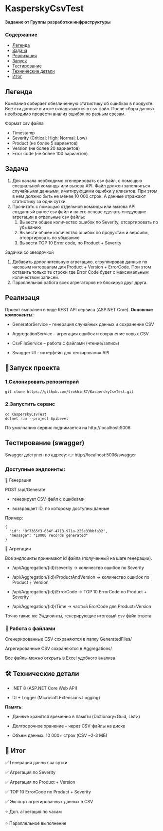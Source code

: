 # KasperskyCsvTest
**Задание от Группы разработки инфраструктуры**

### Содержание
- [Легенда](#легенда)
- [Задача](#задача)
- [Реализация](#реализация)
- [Запуск](#запуск-проекта)
- [Тестирование](#тестирование-swagger)
- [Технические детали](#🛠️-технические-детали)
- [Итог](#итог)


## Легенда

Компания собирает обезличенную статистику об ошибках в продукте. Все эти данные в итоге складываются в csv файл. После сбора данных необходимо провести анализ ошибок по разным срезам.

Формат csv файла

- Timestamp
- Severity (Critical; High; Normal; Low)
- Product (не более 5 вариантов)
- Version (не более 20 вариантов)
- Error code (не более 100 вариантов)

## Задача

1. Для начала необходимо сгенерировать csv файл, с помощью специальной команды или вызова API. Файл должен заполняться случайными данными, имитирующими ошибки у клиентов. При этом в нем должно быть не менее 10 000 строк. А данные отражают статистику за одни сутки.
2. Прочитать с помощью отдельной команды или вызова API созданный ранее csv файл и на его основе сделать следующие агрегации в отдельные csv файлы:
    1. Вывести общее количество ошибок по Severity, отсортировать по убыванию
    2. Вывести общее количество ошибок по продуктам и версиям, отсортировать по убыванию
    3. Вывести TOP 10 Error code, по Product + Severity

Задачки со звездочкой

1. Добавить дополнительную агрегацию, сгруппировав данные по часовым интервалам для Product + Version + ErrorCode. При этом оставить только те строки где Error Code будет с максимальным количеством записей.
2. Параллельная работа всех агрегаторов не блокируя друг друга.

## Реализаця

Проект выполнен в виде REST API сервиса (ASP.NET Core).
**Основные компоненты:**

- GeneratorService – генерация случайных данных и сохранение CSV

- AggregationService – агрегация ошибок и сохранение новых CSV

- CsvFileService – работа с файлами (чтение/запись)

- Swagger UI – интерфейс для тестирования API

## 🚀Запуск проекта

### 1.Склонировать репозиторий
```
git clone https://github.com/trokhin87/KasperskyCsvTest.git
```

### 2.Запустить сервис
```
cd KasperskyCsvTest
dotnet run --project ApiLevel
```
По умолчанию сервис поднимается на http://localhost:5006

## Тестирование (swagger)
Swagger доступен по адресу:
👉 http://localhost:5006/swagger

### Доступные эндпоинты:
🔹 Генерация

POST /api/Generate

- генерирует CSV-файл с ошибками

- возвращает ID, по которому доступны данные

Пример:
```
{
  "id": "0f7365f3-634f-4713-971a-225e33bbfa32",
  "message": "10000 records generated"
}
```
🔹 Агрегации

Все эндпоинты принимают id файла (полученный на шаге генерации).

- /api/Aggregation/{id}/severity → количество ошибок по Severity

- /api/Aggregation/{id}/ProductAndVersion → количество ошибок по Product + Version

- /api/Aggregation/{id}/ErrorCode → TOP 10 ErrorCode по Product + Severity

- /api/Aggregation/{id}/Time → частый ErorCode для Product+Version


Точно такие же Эндпоинты, генерирующие итоговый csv файл ответа


### 💾 Работа с файлами

Сгенерированные CSV сохраняются в папку GeneratedFiles/

Агрегированные CSV сохраняются в Aggregations/

Все файлы можно открыть в Excel удобного анализа

## 🛠️ Технические детали

- .NET 8 (ASP.NET Core Web API)

- DI + Logger (Microsoft.Extensions.Logging)

**Память:**

- Данные хранятся временно в памяти (Dictionary<Guid, List<ErrorRecord>>)

- Долгосрочное хранение – через CSV-файлы на диске

- Объем данных: 10 000+ строк (CSV ~2-3 МБ)


## 📌 Итог

✅ Генерация данных за сутки

✅ Агрегация по Severity

✅ Агрегация по Product + Version

✅ TOP 10 ErrorCode по Product + Severity

✅ Экспорт агрегированных данных в CSV

⭐ Доп. агрегация по часам

⭐ Параллельное выполнение
